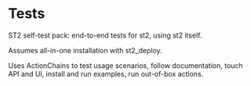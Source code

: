 Tests
=====
ST2 self-test pack: end-to-end tests for st2, using st2 itself.

Assumes all-in-one installation with st2_deploy. 

Uses ActionChains to test usage scenarios, follow documentation, touch API and UI, install and run examples, run out-of-box actions.


